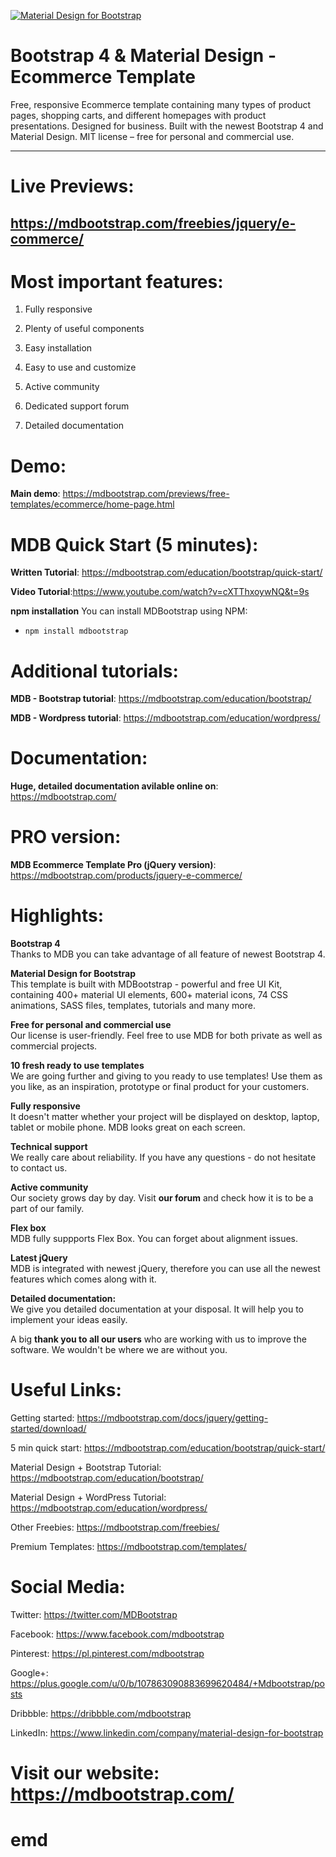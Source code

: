 [![Material Design for Bootstrap](https://mdbootstrap.com/wp-content/uploads/2018/01/product-page.jpg)](https://mdbootstrap.com/freebies/jquery/e-commerce/)

# Bootstrap 4 & Material Design - Ecommerce Template 

Free, responsive Ecommerce template containing many types of product pages, shopping carts, and different homepages with product presentations. Designed for business. Built with the newest Bootstrap 4 and Material Design. MIT license – free for personal and commercial use.

________

# Live Previews: 
## https://mdbootstrap.com/freebies/jquery/e-commerce/

# Most important features:

1. Fully responsive

2. Plenty of useful components

3. Easy installation

4. Easy to use and customize

5. Active community

6. Dedicated support forum

7. Detailed documentation

# Demo:  
**Main demo**: https://mdbootstrap.com/previews/free-templates/ecommerce/home-page.html

# MDB Quick Start (5 minutes):
**Written Tutorial**: https://mdbootstrap.com/education/bootstrap/quick-start/

**Video Tutorial**:https://www.youtube.com/watch?v=cXTThxoywNQ&t=9s

**npm installation**
You can install MDBootstrap using NPM:
- `npm install mdbootstrap`

# Additional tutorials:

**MDB - Bootstrap tutorial**: https://mdbootstrap.com/education/bootstrap/

**MDB - Wordpress tutorial**: https://mdbootstrap.com/education/wordpress/

# Documentation:

**Huge, detailed documentation avilable online on**: https://mdbootstrap.com/

# PRO version:

**MDB Ecommerce Template Pro (jQuery version)**: https://mdbootstrap.com/products/jquery-e-commerce/

# Highlights:  
**Bootstrap 4**  
Thanks to MDB you can take advantage of all feature of newest Bootstrap 4.

**Material Design for Bootstrap**  
This template is built with MDBootstrap - powerful and free UI Kit, containing 400+ material UI elements, 600+ material icons, 74 CSS animations, SASS files, templates, tutorials and many more.  

**Free for personal and commercial use**  
Our license is user-friendly. Feel free to use MDB for both private as well as commercial projects.   

**10 fresh ready to use templates**  
We are going further and giving to you ready to use templates! Use them as you like, as an inspiration, prototype or final product for your customers.  

**Fully responsive**  
It doesn't matter whether your project will be displayed on desktop, laptop, tablet or mobile phone. MDB looks great on each screen.

**Technical support**  
We really care about reliability. If you have any questions - do not hesitate to contact us.  

**Active community**  
Our society grows day by day. Visit **our forum** and check how it is to be a part of our family.  

**Flex box**  
MDB fully suppports Flex Box. You can forget about alignment issues.  

**Latest jQuery**  
MDB is integrated with newest jQuery, therefore you can use all the newest features which comes along with it.  

**Detailed documentation:**  
We give you detailed documentation at your disposal. It will help you to implement your ideas easily.  

A big **thank you to all our users** who are working with us to improve the software. We wouldn't be where we are without you.  

# Useful Links:  

Getting started: https://mdbootstrap.com/docs/jquery/getting-started/download/  

5 min quick start: https://mdbootstrap.com/education/bootstrap/quick-start/  

Material Design + Bootstrap Tutorial: https://mdbootstrap.com/education/bootstrap/  

Material Design + WordPress Tutorial: https://mdbootstrap.com/education/wordpress/  

Other Freebies: https://mdbootstrap.com/freebies/  

Premium Templates: https://mdbootstrap.com/templates/  


# Social Media:  

Twitter: https://twitter.com/MDBootstrap  

Facebook: https://www.facebook.com/mdbootstrap  

Pinterest: https://pl.pinterest.com/mdbootstrap 

Google+: https://plus.google.com/u/0/b/107863090883699620484/+Mdbootstrap/posts  

Dribbble: https://dribbble.com/mdbootstrap

LinkedIn: https://www.linkedin.com/company/material-design-for-bootstrap

# Visit our website: https://mdbootstrap.com/
# emd
